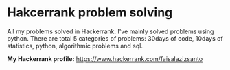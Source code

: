 # Hakcerrank problem solving
 
All my problems solved in Hackerrank. I've mainly solved problems using python. There are total 5 categories of problems: 30days of code, 10days of statistics, python, algorithmic problems and sql. 

**My Hackerrank profile:**
 https://www.hackerrank.com/faisalazizsanto
